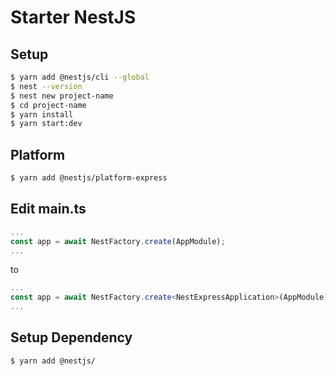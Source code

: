 # Starter NestJS

## Setup
```bash
$ yarn add @nestjs/cli --global
$ nest --version
$ nest new project-name
$ cd project-name
$ yarn install
$ yarn start:dev
```

## Platform
```bash
$ yarn add @nestjs/platform-express
```

## Edit main.ts
```typescript
...
const app = await NestFactory.create(AppModule);
...
```
to
```typescript
...
const app = await NestFactory.create<NestExpressApplication>(AppModule);
...
```

## Setup Dependency
```bash
$ yarn add @nestjs/
```